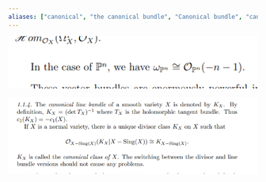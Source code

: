 ```yaml
---
aliases: ["canonical", "the canonical bundle", "Canonical bundle", "canonical bundle"]
---
```


![](_attachments/Pasted%20image%2020210626210812.png)

![](_attachments/Pasted%20image%2020210627222255.png)